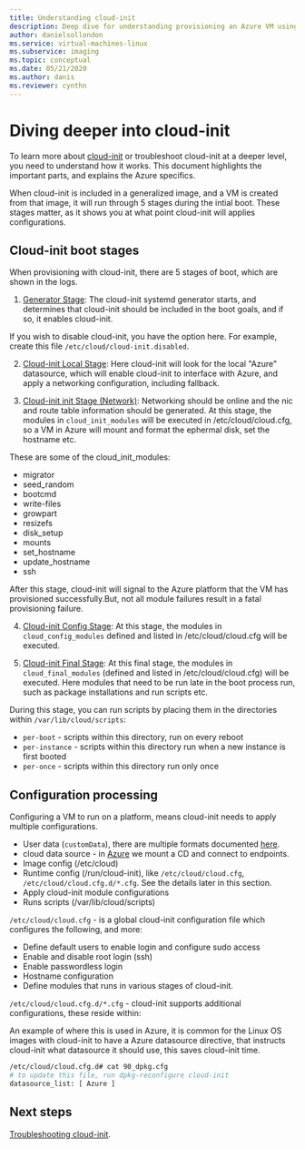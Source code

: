 ```yaml
---
title: Understanding cloud-init 
description: Deep dive for understanding provisioning an Azure VM using cloud-init.
author: danielsollondon 
ms.service: virtual-machines-linux
ms.subservice: imaging
ms.topic: conceptual
ms.date: 05/21/2020
ms.author: danis
ms.reviewer: cynthn
---
```



# Diving deeper into cloud-init
To learn more about [cloud-init](https://cloudinit.readthedocs.io/en/latest/index.html) or troubleshoot cloud-init at a deeper level, you need to understand how it works. This document highlights the important parts, and explains the Azure specifics.

When cloud-init is included in a generalized image, and a VM is created from that image, it will run through 5 stages during the intial boot. These stages matter, as it shows you at what point cloud-init will applies configurations. 

## Cloud-init boot stages

When provisioning with cloud-init, there are 5 stages of boot, which are shown in the logs.

1. [Generator Stage](https://cloudinit.readthedocs.io/en/latest/topics/boot.html#generator): The cloud-init systemd generator starts, and determines that cloud-init should be included in the boot goals, and if so, it enables cloud-init.

If you wish to disable cloud-init, you have the option here. For example, create this file `/etc/cloud/cloud-init.disabled`.

2. [Cloud-init Local Stage](https://cloudinit.readthedocs.io/en/latest/topics/boot.html#local): Here cloud-init will look for the local "Azure" datasource, which will enable cloud-init to interface with Azure, and apply a networking configuration, including fallback.

3. [Cloud-init init Stage (Network)](https://cloudinit.readthedocs.io/en/latest/topics/boot.html#network): Networking should be online and the nic and route table information should be generated. At this stage, the modules in `cloud_init_modules` will be executed in /etc/cloud/cloud.cfg, so a VM in Azure will mount and format the ephermal disk, set the hostname etc.

These are some of the cloud_init_modules:
- migrator
- seed_random
- bootcmd
- write-files
- growpart
- resizefs
- disk_setup
- mounts
- set_hostname
- update_hostname
- ssh


After this stage, cloud-init will signal to the Azure platform that the VM has provisioned successfully.But, not all module failures result in a fatal provisioning failure.

4. [Cloud-init Config Stage](https://cloudinit.readthedocs.io/en/latest/topics/boot.html#config): At this stage, the modules in `cloud_config_modules` defined and listed in /etc/cloud/cloud.cfg will be executed.


5. [Cloud-init Final Stage](https://cloudinit.readthedocs.io/en/latest/topics/boot.html#final): At this final stage, the modules in `cloud_final_modules` (defined and listed in /etc/cloud/cloud.cfg) will be executed. Here modules that need to be run late in the boot process run, such as package installations and run scripts etc. 

During this stage, you can run scripts by placing them in the directories within `/var/lib/cloud/scripts`:
- `per-boot` - scripts within this directory, run on every reboot
- `per-instance` - scripts within this directory run when a new instance is first booted
- `per-once` - scripts within this directory run only once


## Configuration processing

<!-- what is this in relation to the stages? -->

Configuring a VM to run on a platform, means cloud-init needs to apply multiple configurations.

- User data (`customData`), there are multiple formats documented [here](https://cloudinit.readthedocs.io/en/latest/topics/format.html#user-data-formats). 
- cloud data source - in [Azure](https://cloudinit.readthedocs.io/en/latest/topics/datasources/azure.html#azure) we mount a CD and connect to endpoints.
- Image config (/etc/cloud)
- Runtime config (/run/cloud-init), like `/etc/cloud/cloud.cfg`, `/etc/cloud/cloud.cfg.d/*.cfg`. See the details later in this section.
- Apply cloud-init module configurations
- Runs scripts (/var/lib/cloud/scripts)


`/etc/cloud/cloud.cfg` - is a global cloud-init configuration file which configures the following, and more:
- Define default users to enable login and configure sudo access
- Enable and disable root login (ssh)
- Enable passwordless login
- Hostname configuration
- Define modules that runs in various stages of cloud-init.


`/etc/cloud/cloud.cfg.d/*.cfg` - cloud-init supports additional configurations, these reside within: <!-- is there more here? -->

An example of where this is used in Azure, it is common for the Linux OS images with cloud-init to have a Azure datasource directive, that instructs cloud-init what datasource it should use, this saves cloud-init time.

```bash
/etc/cloud/cloud.cfg.d# cat 90_dpkg.cfg
# to update this file, run dpkg-reconfigure cloud-init
datasource_list: [ Azure ]
```

## Next steps

[Troubleshooting cloud-init](cloud-init-troubleshooting.md).
